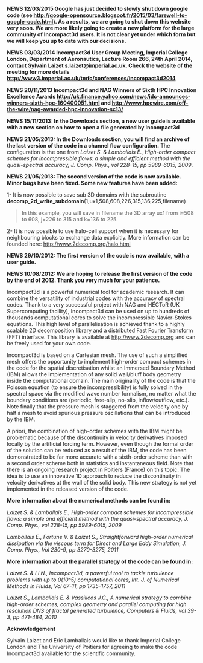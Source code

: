 **NEWS 12/03/2015 Google has just decided to slowly shut down google code (see http://google-opensource.blogspot.fr/2015/03/farewell-to-google-code.html). As a results, we are going to shut down this website very soon. We are more likely going to create a new platform for the large community of Incompact3d users. It is not clear yet under which form but we will keep you up to date with our decisions.**

**NEWS 03/03/2014 Incompact3d User Group Meeting, Imperial College London, Department of Aeronautics, Lecture Room 266, 24th April 2014, contact Sylvain Laizet s.laizet@imperial.ac.uk. Check the website of the meeting for more details http://www3.imperial.ac.uk/tmfc/conferences/incompact3d2014**

**NEWS 20/11/2013 Incompact3d and NAG Winners of Sixth HPC Innovation Excellence Awards http://uk.finance.yahoo.com/news/idc-announces-winners-sixth-hpc-160400051.html and
http://www.hpcwire.com/off-the-wire/nag-awarded-hpc-innovation-sc13/**

**NEWS 15/11/2013: In the Downloads section, a new user guide is available with a new section on how to open a file generated by Incompact3d**

**NEWS 21/05/2013: In the Downloads section, you will find an archive of the last version of the code in a channel flow configuration.** The configuration is the one from ﻿_Laizet S. & Lamballais E., High-order compact schemes for incompressible flows: a simple and efficient method with the quasi-spectral accuracy, J. Comp. Phys.,  vol 228-15, pp 5989-6015, 2009_.

**NEWS 21/05/2013: The second version of the code is now available. Minor bugs have been fixed. Some new features have been added:**

1- It is now possible to save sub 3D domains with the subroutine
**decomp\_2d\_write\_subdomain**(1,ux1,508,608,226,315,136,225,filename)
> In this example, you will save in filename the 3D array ux1 from i=508 to 608, j=226 to 315 and k=136 to 225.

2- It is now possible to use halo-cell support when it is necessary for neighbouring blocks to exchange data explicitly. More information can be founded here:
http://www.2decomp.org/halo.html

**NEWS 29/10/2012: The first version of the code is now available, with a user guide.**

**NEWS 10/08/2012: We are hoping to release the first version of the code by the end of 2012. Thank you very much for your patience.**

Incompact3d is a powerful numerical tool for academic research. It can combine the versatility of industrial codes with the accuracy of spectral codes. Thank to a very successful project with NAG and HECToR (UK Supercomputing facility), Incompact3d can be used on up to hundreds of thousands computational cores to solve the incompressible
Navier-Stokes equations. This high level of parallelisation is achieved thank to a highly scalable 2D decomposition library and a distributed Fast Fourier Transform (FFT) interface. This library is available at http://www.2decomp.org and can be freely used for your own code.

Incompact3d is based on a Cartesian mesh. The use of such a simplified mesh offers the opportunity to implement high-order compact schemes in the code for the spatial discretisation whilst an Immersed Boundary Method (IBM) allows the implementation of any solid wall/bluff body geometry inside the computational domain. The main originality of the code is that the Poisson equation (to ensure the incompressibility) is fully solved in the spectral space via the modified wave number formalism, no matter what the boundary conditions are (periodic, free-slip, no-slip, inflow/outflow, etc.). Note finally that the
pressure mesh is staggered from the velocity one by half a mesh to avoid spurious pressure oscillations that can be introduced by the IBM.

A priori, the combination of high-order schemes with the IBM might be problematic because of the discontinuity in velocity derivatives imposed locally by the artificial forcing term. However, even though the formal order of the solution can be reduced as a result of the IBM, the code has been demonstrated to be far more accurate with a sixth-order scheme than with a second order scheme both in statistics and instantaneous field. Note that there is an ongoing research project in Poitiers (France) on this topic. The idea is to use an innovative 1D approach to reduce the discontinuity in velocity derivatives at the wall of the solid body. This new strategy is not yet implemented in the released version of the code.



**More information about the numerical methods can be found in:﻿﻿**

﻿_Laizet S. & Lamballais E., High-order compact schemes for incompressible flows: a simple and efficient method with the quasi-spectral accuracy, J. Comp. Phys.,  vol 228-15, pp 5989-6015, 2009_

_Lamballais E., Fortune V. & Laizet S., Straightforward high-order numerical dissipation via the viscous term for Direct and Large Eddy Simulation, J. Comp. Phys., Vol 230-9, pp 3270-3275, 2011_



**More information about the parallel strategy of the code can be found in:**

_Laizet S. & Li N., Incompact3d, a powerful tool to tackle turbulence problems with up to 0(10^5) computational cores, Int. J. of Numerical Methods in Fluids, Vol 67-11, pp 1735-1757, 2011_

_Laizet S., Lamballais E. & Vassilicos J.C., A numerical strategy to combine high-order schemes, complex geometry and parallel computing for high resolution DNS of fractal generated turbulence, Computers & Fluids, vol 39-3, pp 471-484, 2010_

**Acknowledgement**

Sylvain Laizet and Eric Lamballais would like to thank Imperial College London and The University of Poitiers for agreeing to make the code Incompact3d available for the scientific community.